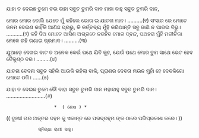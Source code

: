 ଯାହା ତ ଦେଇଛ ତୁମେ ଚଉ ବାହା 
              ସବୁତ ତୁମରି ଦାନ ମାହା ବାହୁ
                                 ସବୁତ ତୁମରି ଦାନ,

ମୋର ମୋର ବୋଲିି ଯେତେ ମୁଁ କହିଲେ
                       ଭୋଗ ଇ ଯାତନା ମାନ। ..........(୧)
ସଂସାର ରେ ମୋତେ ଜନମ ଦେଇଣ
                     କାହିଁକି ଆଣିଛ ପ୍ରଭୁ,
 କି କର୍ତ୍ତବ୍ୟ ମୁଁହି କରିଥାନ୍ତି ସବୁ
                       ଜାଣି ନ ପାରଇ  ବିଭୁ। ...........(୨)
   କହି ଦିଅ ମୋତେ ଆସିଣ  ଅଗ୍ରତେ
                        ନରହିବ ମୋର ଦ୍ଵନ୍ଦ,
   ପଥହରା ମୁଁହି ମରୀଚିକା ମେଳେ
                          ରହି ଗଣାଇ ପ୍ରମାଦ। ..........(୩)

ଯୁଆଡ଼େ ଦେଖଇ ବାଟ ତ ଅନେକ
                             କେଉଁ ପଥେ ଯିବି କୁହ,
ଯେଉଁ ପଥେ ମୋର ତୁମ ସାଥେ ଭେଟ
                               ହେବ ବୈକୁଣ୍ଠ ବର। .........(୪)


ଯାତନା ବେଦନା ସବୁତ ସହିଲି
                            ଆଉକି ରହିଲା ବାକି,
 ପ୍ରାଣର ଦେବତା ମଉନ ମୁହାଁ ହେ
                              ଦେବକିଗୋ ମୋତେ ଠକି। ......(୫)

ଯାହା ତ ଦେଇଛ ତୁମେ ଚୌ ବାହା
                              ସବୁତ ତୁମରି ଦାନ ମହାବାହୁ
               ସବୁତ ତୁମରି ଦାନ। ..........................(୬)


                      *  ( ଶେଷ ) *
((   ଦୁଃଖୀ ତାର ଅନ୍ତର ଦହନ କୁ ଏକାନ୍ତ ରେ ପରବ୍ରହ୍ମ ଙ୍କ ଠାରେ ପରିପ୍ରକାଶ କରେ। ))


                ସ୍ନିଗ୍ଧା ରାଣୀ ସାହୁ।
